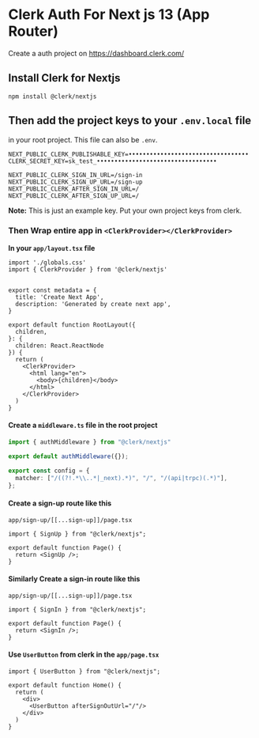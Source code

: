 # Clerk Auth For Next js 13 (App Router)

Create a auth project on <https://dashboard.clerk.com/>

## Install Clerk for Nextjs

``` npm
npm install @clerk/nextjs
```

## Then add the project keys to your `.env.local` file

in your root project. This file can also be `.env`.

```env
NEXT_PUBLIC_CLERK_PUBLISHABLE_KEY=••••••••••••••••••••••••••••••••••
CLERK_SECRET_KEY=sk_test_••••••••••••••••••••••••••••••••••

NEXT_PUBLIC_CLERK_SIGN_IN_URL=/sign-in
NEXT_PUBLIC_CLERK_SIGN_UP_URL=/sign-up
NEXT_PUBLIC_CLERK_AFTER_SIGN_IN_URL=/
NEXT_PUBLIC_CLERK_AFTER_SIGN_UP_URL=/
```

**Note:**  This is just an example key. Put your own project keys from clerk.

### Then Wrap entire app in `<ClerkProvider></ClerkProvider>`

**In your `app/layout.tsx` file**

``` tsx
import './globals.css'
import { ClerkProvider } from '@clerk/nextjs'


export const metadata = {
  title: 'Create Next App',
  description: 'Generated by create next app',
}

export default function RootLayout({
  children,
}: {
  children: React.ReactNode
}) {
  return (
    <ClerkProvider>
      <html lang="en">
        <body>{children}</body>
      </html>
    </ClerkProvider>
  )
}

```

#### Create a `middleware.ts` file in the root project

``` ts
import { authMiddleware } from "@clerk/nextjs"

export default authMiddleware({});

export const config = {
  matcher: ["/((?!.*\\..*|_next).*)", "/", "/(api|trpc)(.*)"],
};
```

#### Create a sign-up route like this

`app/sign-up/[[...sign-up]]/page.tsx`

```tsx
import { SignUp } from "@clerk/nextjs";

export default function Page() {
  return <SignUp />;
}
```

#### Similarly Create a sign-in route like this

`app/sign-up/[[...sign-up]]/page.tsx`

```tsx
import { SignIn } from "@clerk/nextjs";

export default function Page() {
  return <SignIn />;
}
```

#### Use `UserButton` from clerk in the `app/page.tsx`

```tsx
import { UserButton } from "@clerk/nextjs";

export default function Home() {
  return (
    <div>
      <UserButton afterSignOutUrl="/"/>
    </div>
  )
}
```
